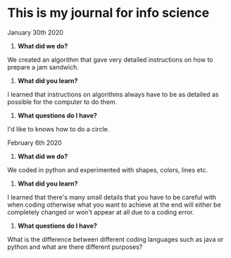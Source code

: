 # This is my journal for info science

January 30th 2020

1. **What did we do?**

  We created an algorithm that gave very detailed instructions on how to prepare a jam sandwich.

1. **What did you learn?**

  I learned that instructions on algorithms always have to be as detailed as possible for the computer to do them.

1. **What questions do I have?**

  I'd like to knows how to do a circle.

February 6th 2020

1. **What did we do?**

We coded in python and experimented with shapes, colors, lines etc.

1. **What did you learn?**

I learned that there's many small details that you have to be careful with when coding otherwise what you want to achieve at the end will either be completely changed or won't appear at all due to a coding error.

1. **What questions do I have?**

What is the difference between different coding languages such as java or python and what are there different purposes?
